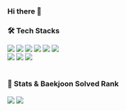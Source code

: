 ### Hi there 👋
<!--
**hhjeee/hhjeee** is a ✨ _special_ ✨ repository because its `README.md` (this file) appears on your GitHub profile.

Here are some ideas to get you started:

- 🔭 I’m currently working on ...
- 🌱 I’m currently learning ...
- 👯 I’m looking to collaborate on ...
- 🤔 I’m looking for help with ...
- 💬 Ask me about ...
- 📫 How to reach me: ...
- 😄 Pronouns: ...
- ⚡ Fun fact: ...
-->

<div style="text-align: left;">
  <h3 color: #282d33;"> 🛠️ Tech Stacks </h2>
    <div style="margin: ; text-align: left;"> <img src="https://img.shields.io/badge/React-61DAFB?style=flat-square&logo=React&logoColor=white">
      <img src="https://img.shields.io/badge/Next.js-000000?style=flat-square&logo=Next.js&logoColor=white">
      <img src="https://img.shields.io/badge/Typescript-3178C6?style=flat-square&logo=Typescript&logoColor=white">
      <img src="https://img.shields.io/badge/Javascript-F7DF1E?style=flat-square&logo=Javascript&logoColor=white">
      <img src="https://img.shields.io/badge/HTML5-E34F26?style=flat-square&logo=HTML5&logoColor=white">
      <img src="https://img.shields.io/badge/CSS3-1572B6?style=flat-square&logo=CSS3&logoColor=white">
      <br/>
      <img src="https://img.shields.io/badge/Flutter-02569B?style=flat-square&logo=Flutter&logoColor=white">
      <img src="https://img.shields.io/badge/Dart-0175C2?style=flat-square&logo=Dart&logoColor=white">
      <img src="https://img.shields.io/badge/C++-00599C?style=flat-square&logo=C%2B%2B&logoColor=white">
    </div>
</div>

<br />

<h3 color: #282d33;"> 🏅 Stats & Baekjoon Solved Rank </h2>
    <div style="text-align: left;">
      <img align="center" src="https://github-readme-stats.vercel.app/api?username=hhjeee&&hide_title=true&theme=tokyonight" />
      <img align="center" src="http://mazassumnida.wtf/api/generate_badge?boj=yoonhj315" />
    </div> 
